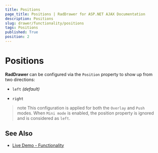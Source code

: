```yaml
---
title: Positions
page_title: Positions | RadDrawer for ASP.NET AJAX Documentation
description: Positions
slug: drawer/functionality/positions
tags: Positions
published: True
position: 2
---
```


# Positions

**RadDrawer** can be configured via the `Position` property to show up from two directions: 

- `left` _(default)_

- `right`

>note This configuration is applied for both the `Overlay` and `Push` modes. When `Mini mode` is enabled, the position property is ignored and is considered as `left`.
>

## See Also

* [Live Demo - Functionality](https://demos.telerik.com/aspnet-ajax/drawer/functionality/defaultcs.aspx)


